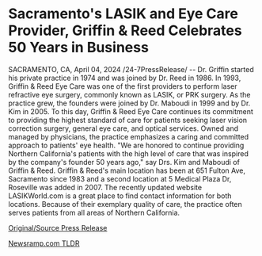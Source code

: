 # Sacramento's LASIK and Eye Care Provider, Griffin & Reed Celebrates 50 Years in Business

SACRAMENTO, CA, April 04, 2024 /24-7PressRelease/ -- Dr. Griffin started his private practice in 1974 and was joined by Dr. Reed in 1986. In 1993, Griffin & Reed Eye Care was one of the first providers to perform laser refractive eye surgery, commonly known as LASIK, or PRK surgery. As the practice grew, the founders were joined by Dr. Maboudi in 1999 and by Dr. Kim in 2005.  To this day, Griffin & Reed Eye Care continues its commitment to providing the highest standard of care for patients seeking laser vision correction surgery, general eye care, and optical services. Owned and managed by physicians, the practice emphasizes a caring and committed approach to patients' eye health.  "We are honored to continue providing Northern California's patients with the high level of care that was inspired by the company's founder 50 years ago," say Drs. Kim and Maboudi of Griffin & Reed.  Griffin & Reed's main location has been at 651 Fulton Ave, Sacramento since 1983 and a second location at 5 Medical Plaza Dr, Roseville was added in 2007. The recently updated website LASIKWorld.com is a great place to find contact information for both locations. Because of their exemplary quality of care, the practice often serves patients from all areas of Northern California. 

[Original/Source Press Release](https://www.24-7pressrelease.com/press-release/509482/sacramentos-lasik-and-eye-care-provider-griffin-reed-celebrates-50-years-in-business) 

[Newsramp.com TLDR](https://newsramp.com/None) 